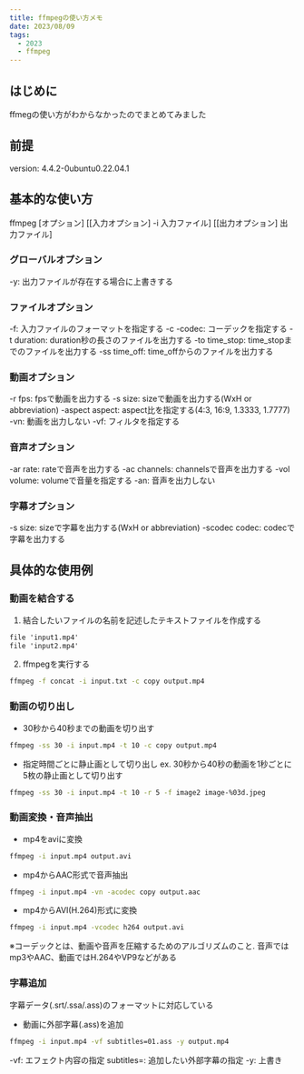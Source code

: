 ```yaml
---
title: ffmpegの使い方メモ
date: 2023/08/09
tags:
  - 2023
  - ffmpeg
---
```


## はじめに

ffmegの使い方がわからなかったのでまとめてみました

## 前提

version: 4.4.2-0ubuntu0.22.04.1

## 基本的な使い方

ffmpeg [オプション] [[入力オプション] -i 入力ファイル] [[出力オプション] 出力ファイル]

### グローバルオプション

-y: 出力ファイルが存在する場合に上書きする

### ファイルオプション

-f: 入力ファイルのフォーマットを指定する
-c -codec: コーデックを指定する
-t duration: duration秒の長さのファイルを出力する
-to time_stop: time_stopまでのファイルを出力する
-ss time_off: time_offからのファイルを出力する

### 動画オプション

-r fps: fpsで動画を出力する
-s size: sizeで動画を出力する(WxH or abbreviation)
-aspect aspect: aspect比を指定する(4:3, 16:9, 1.3333, 1.7777)
-vn: 動画を出力しない
-vf: フィルタを指定する

### 音声オプション

-ar rate: rateで音声を出力する
-ac channels: channelsで音声を出力する
-vol volume: volumeで音量を指定する
-an: 音声を出力しない

### 字幕オプション

-s size: sizeで字幕を出力する(WxH or abbreviation)
-scodec codec: codecで字幕を出力する

## 具体的な使用例

### 動画を結合する

1. 結合したいファイルの名前を記述したテキストファイルを作成する

```input.txt
file 'input1.mp4'
file 'input2.mp4'
```

2. ffmpegを実行する

```bash
ffmpeg -f concat -i input.txt -c copy output.mp4
```

### 動画の切り出し

- 30秒から40秒までの動画を切り出す

```bash
ffmpeg -ss 30 -i input.mp4 -t 10 -c copy output.mp4
```

- 指定時間ごとに静止画として切り出し
  ex. 30秒から40秒の動画を1秒ごとに5枚の静止画として切り出す

```bash
ffmpeg -ss 30 -i input.mp4 -t 10 -r 5 -f image2 image-%03d.jpeg
```

### 動画変換・音声抽出

- mp4をaviに変換

```bash
ffmpeg -i input.mp4 output.avi
```

- mp4からAAC形式で音声抽出

```bash
ffmpeg -i input.mp4 -vn -acodec copy output.aac
```

- mp4からAVI(H.264)形式に変換

```bash
ffmpeg -i input.mp4 -vcodec h264 output.avi
```

※コーデックとは、動画や音声を圧縮するためのアルゴリズムのこと. 音声ではmp3やAAC、動画ではH.264やVP9などがある

### 字幕追加

字幕データ(.srt/.ssa/.ass)のフォーマットに対応している

- 動画に外部字幕(.ass)を追加

```bash
ffmpeg -i input.mp4 -vf subtitles=01.ass -y output.mp4
```

-vf: エフェクト内容の指定
subtitles=: 追加したい外部字幕の指定
-y: 上書き
